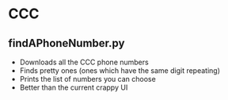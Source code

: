 # CCC

## findAPhoneNumber.py
- Downloads all the CCC phone numbers
- Finds pretty ones (ones which have the same digit repeating)
- Prints the list of numbers you can choose
- Better than the current crappy UI
